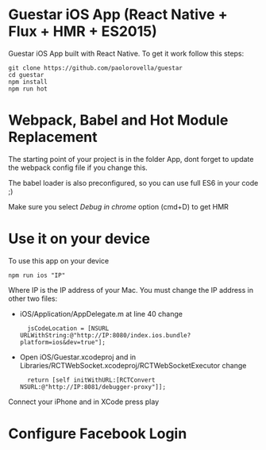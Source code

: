 # Guestar iOS App (React Native + Flux + HMR + ES2015)

Guestar iOS App built with React Native. To get it work follow this steps:

    git clone https://github.com/paolorovella/guestar
    cd guestar
    npm install
    npm run hot

# Webpack, Babel and Hot Module Replacement

The starting point of your project is in the folder App, dont forget to update the webpack config file if you change this.

The babel loader is also preconfigured, so you can use full ES6 in your code ;)

Make sure you select *Debug in chrome* option (cmd+D) to get HMR

# Use it on your device

To use this app on your device 

    npm run ios "IP"

Where IP is the IP address of your Mac. 
You must change the IP address in other two files:

- iOS/Application/AppDelegate.m at line 40 change

		jsCodeLocation = [NSURL URLWithString:@"http://IP:8080/index.ios.bundle?platform=ios&dev=true"];

- Open iOS/Guestar.xcodeproj and in Libraries/RCTWebSocket.xcodeproj/RCTWebSocketExecutor change

		return [self initWithURL:[RCTConvert NSURL:@"http://IP:8081/debugger-proxy"]];

Connect your iPhone and in XCode press play

# Configure Facebook Login
